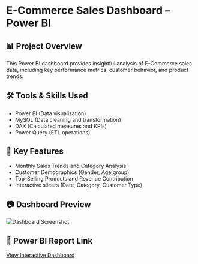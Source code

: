 # E-Commerce Sales Dashboard – Power BI

## 📊 Project Overview
This Power BI dashboard provides insightful analysis of E-Commerce sales data, including key performance metrics, customer behavior, and product trends.

## 🛠 Tools & Skills Used
- Power BI (Data visualization)
- MySQL (Data cleaning and transformation)
- DAX (Calculated measures and KPIs)
- Power Query (ETL operations)

## 📌 Key Features
- Monthly Sales Trends and Category Analysis
- Customer Demographics (Gender, Age group)
- Top-Selling Products and Revenue Contribution
- Interactive slicers (Date, Category, Customer Type)

## 📷 Dashboard Preview
![Dashboard Screenshot](ecommerce2/screenshot1.png)

## 🔗 Power BI Report Link
[View Interactive Dashboard](https://app.powerbi.com/groups/me/reports/77a2985c-bd0c-4847-bc0c-cdff5644345c/58439bc4550856960159?experience=power-bi)
